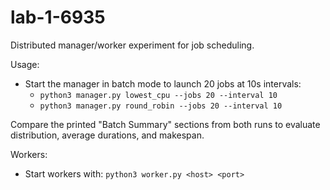 # lab-1-6935

Distributed manager/worker experiment for job scheduling.

Usage:

- Start the manager in batch mode to launch 20 jobs at 10s intervals:
  - `python3 manager.py lowest_cpu --jobs 20 --interval 10`
  - `python3 manager.py round_robin --jobs 20 --interval 10`

Compare the printed "Batch Summary" sections from both runs to evaluate distribution, average durations, and makespan.

Workers:
- Start workers with: `python3 worker.py <host> <port>`
